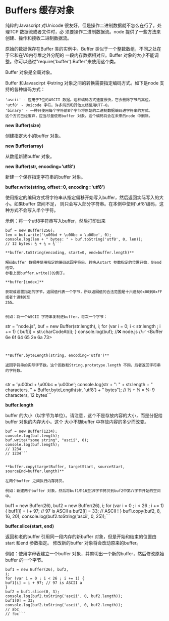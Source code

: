 # Buffers 缓存对象
纯粹的Javascript 对Unicode 很友好，但是操作二进制数据就不怎么在行了。处理TCP 数据流或者文件时，必
须要操作二进制数据流。node 提供了一些方法来创建、操作和接收二进制数据流。


原始的数据保存在Buffer 类的实例中。Buffer 类似于一个整数数组，不同之处在于它和在V8内存堆之外分配的
一段内存数据相对应。Buffer 对象的大小不能调整。你可以通过"require('buffer').Buffer"来使用这个类。


Buffer 对象是全局对象。


Buffer 和Javascirpt 中string 对象之间的转换需要指定编码方式。如下是node 支持的各种编码方式：


    'ascii' - 应用于7位的ASCII 数据。这种编码方式速度很快，它会删除字节的高位。
    'utf8' - Unicode 字符。许多网页和其他文档使用UTF-8。
    'binary' - 一种只使用每个字符前8个字节将原始的二进制数据编码进字符串的方式。
    这个方式已经废弃，应当尽量使用buffer 对象。这个编码将会在未来的node 中删除。


**new Buffer(size)**

创建指定大小的buffer 对象。

**new Buffer(array)**

从数组新建buffer 对象。

**new Buffer(str, encoding='utf8')**

新建一个保存指定字符串的buffer 对象。

**buffer.write(string, offset=0, encoding='utf8')**

使用指定的编码方式将字符串从指定偏移开始写入buffer，然后返回实际写入的大小。如果buffer 空间不足，
则只会写入部分字符串。在本例中使用'utf8'编码，这种方式不会写入半个字符。

示例：将一个utf8字符串写入buffer，然后打印出来

```
buf = new Buffer(256);
len = buf.write('\u00bd + \u00bc = \u00be', 0);
console.log(len + " bytes: " + buf.toString('utf8', 0, len));
// 12 bytes: ½ + ¼ = ¾```

**buffer.toString(encoding, start=0, end=buffer.length)**

解码buffer 数据并使用指定的编码返回字符串，转换从start 参数指定的位置开始，到end 结束。
参看上面buffer.write()的例子。

**buffer[index]**

获取或设置指定的字节。返回值代表一个字节，所以返回值的合法范围是十六进制0x00到0xFF 或者十进制0至
255。


例如：将一个ASCII 字符串复制进buffer，每次一个字节：

```
str = "node.js",
buf = new Buffer(str.length),
i;
for (var i = 0; i < str.length ; i += 1) {
buf[i] = str.charCodeAt(i);
}
console.log(buf);
//❌  node.js
//✅  <Buffer 6e 6f 64 65 2e 6a 73>
```


**Buffer.byteLength(string, encoding='utf8')**

返回字符串的实际字节数。这个函数和String.prototype.length 不同，后者返回字符串的字符数。


```
str = '\u00bd + \u00bc = \u00be';
console.log(str + ": " + str.length + " characters, " +
Buffer.byteLength(str, 'utf8') + " bytes");
// ½ + ¼ = ¾: 9 characters, 12 bytes```

**buffer.length**

buffer 的大小（以字节为单位）。请注意，这个不是存放内容的大小，而是分配给buffer 对象的内存大小。这个
大小不随buffer 中存放内容的多少而改变。

```
buf = new Buffer(1234);
console.log(buf.length);
buf.write("some string", "ascii", 0);
console.log(buf.length);
// 1234
// 1234```


**buffer.copy(targetBuffer, targetStart, sourceStart, sourceEnd=buffer.length)**

在两个buffer 之间执行内存拷贝。

例如：新建两个buffer 对象，然后将buf1中16至19字节拷贝到buf2中第八字节开始的空间中。

```
buf1 = new Buffer(26),
buf2 = new Buffer(26),
i;
for (var i = 0 ; i < 26 ; i += 1) {
buf1[i] = i + 97; // 97 is ASCII a
buf2[i] = 33; // ASCII !
}
buf1.copy(buf2, 8, 16, 20);
console.log(buf2.toString('ascii', 0, 25));```


**buffer.slice(start, end)**

返回和老的buffer 引用同一段内存的新buffer 对象，但是开始和结束的位置由start 和end 参数指定。
修改新的buffer 对象将会改动原来的buffer。

例如：使用字母表建立一个buffer 对象，并剪切出一个新的buffer，然后修改原始buffer 的一个字节。

```
buf1 = new Buffer(26), buf2,
i;
for (var i = 0 ; i < 26 ; i += 1) {
buf1[i] = i + 97; // 97 is ASCII a
}
buf2 = buf1.slice(0, 3);
console.log(buf2.toString('ascii', 0, buf2.length));
buf1[0] = 33;
console.log(buf2.toString('ascii', 0, buf2.length));
// abc
// !bc```



